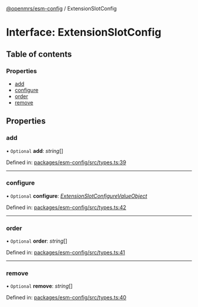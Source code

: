 [@openmrs/esm-config](../API.md) / ExtensionSlotConfig

# Interface: ExtensionSlotConfig

## Table of contents

### Properties

- [add](extensionslotconfig.md#add)
- [configure](extensionslotconfig.md#configure)
- [order](extensionslotconfig.md#order)
- [remove](extensionslotconfig.md#remove)

## Properties

### add

• `Optional` **add**: *string*[]

Defined in: [packages/esm-config/src/types.ts:39](https://github.com/openmrs/openmrs-esm-core/blob/master/packages/esm-config/src/types.ts#L39)

___

### configure

• `Optional` **configure**: [*ExtensionSlotConfigureValueObject*](extensionslotconfigurevalueobject.md)

Defined in: [packages/esm-config/src/types.ts:42](https://github.com/openmrs/openmrs-esm-core/blob/master/packages/esm-config/src/types.ts#L42)

___

### order

• `Optional` **order**: *string*[]

Defined in: [packages/esm-config/src/types.ts:41](https://github.com/openmrs/openmrs-esm-core/blob/master/packages/esm-config/src/types.ts#L41)

___

### remove

• `Optional` **remove**: *string*[]

Defined in: [packages/esm-config/src/types.ts:40](https://github.com/openmrs/openmrs-esm-core/blob/master/packages/esm-config/src/types.ts#L40)
